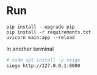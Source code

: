 # Run
```
pip install --upgrade pip
pip install -r requirements.txt
uvicorn main:app --reload
```

In another terminal
```bash
# sudo apt install -y seige
siege http://127.0.0.1:8000
```
